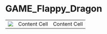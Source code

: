 # GAME_Flappy_Dragon

|               |               |               |
| ------------- | ------------- | ------------- |
| ![](https://raw.githubusercontent.com/SM4UG/GAME_Flappy_Dragon/master/FlappyDragon/imageR/FDOne.png)  | Content Cell  | Content Cell  |

